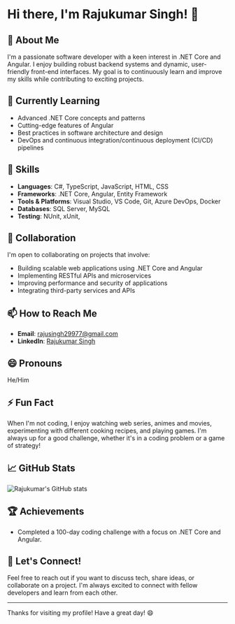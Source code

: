 # Hi there, I'm Rajukumar Singh! 👋

## 👀 About Me
I'm a passionate software developer with a keen interest in .NET Core and Angular. I enjoy building robust backend systems and dynamic, user-friendly front-end interfaces. My goal is to continuously learn and improve my skills while contributing to exciting projects.

## 🌱 Currently Learning
- Advanced .NET Core concepts and patterns
- Cutting-edge features of Angular
- Best practices in software architecture and design
- DevOps and continuous integration/continuous deployment (CI/CD) pipelines

## 💼 Skills
- **Languages**: C#, TypeScript, JavaScript, HTML, CSS
- **Frameworks**: .NET Core, Angular, Entity Framework
- **Tools & Platforms**: Visual Studio, VS Code, Git, Azure DevOps, Docker
- **Databases**: SQL Server, MySQL
- **Testing**: NUnit, xUnit, 

## 💞️ Collaboration
I'm open to collaborating on projects that involve:
- Building scalable web applications using .NET Core and Angular
- Implementing RESTful APIs and microservices
- Improving performance and security of applications
- Integrating third-party services and APIs

## 📫 How to Reach Me
- **Email**: rajusingh29977@gmail.com
- **LinkedIn**: [Rajukumar Singh](https://www.linkedin.com/in/rajukumar-singh-1363362)

## 😄 Pronouns
He/Him

## ⚡ Fun Fact
When I'm not coding, I enjoy watching web series, animes and movies, experimenting with different cooking recipes, and playing games. I'm always up for a good challenge, whether it's in a coding problem or a game of strategy!


## 📈 GitHub Stats
![Rajukumar's GitHub stats](https://github-readme-stats.vercel.app/api?username=Rajukumar-Singh&show_icons=true&theme=radical)

## 🏆 Achievements
- Completed a 100-day coding challenge with a focus on .NET Core and Angular.


## 💬 Let's Connect!
Feel free to reach out if you want to discuss tech, share ideas, or collaborate on a project. I'm always excited to connect with fellow developers and learn from each other.

---

Thanks for visiting my profile! Have a great day! 😄
